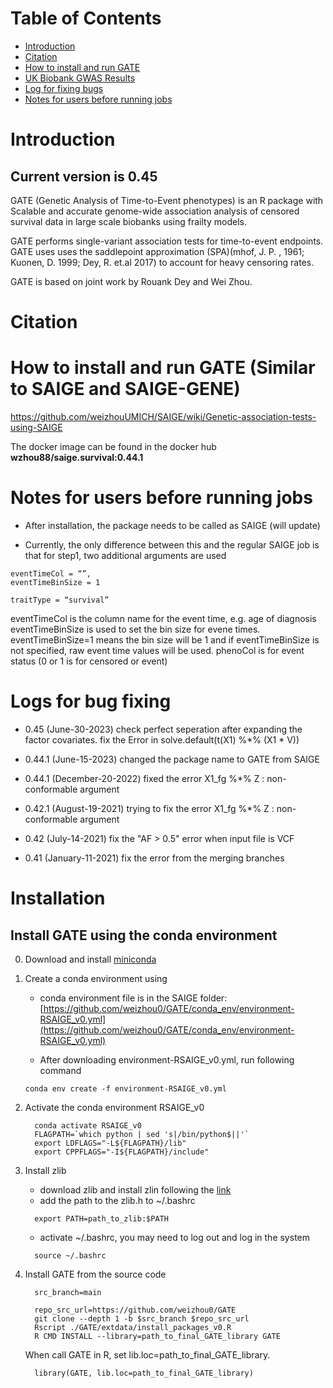 Table of Contents
=================

   * [Introduction](#introduction)
   * [Citation](#citation)
   * [How to install and run GATE](#how-to-install-and-run-saige-and-saige-gene)
   * [UK Biobank GWAS Results](#uk-biobank-gwas-results)
   * [Log for fixing bugs](#log-for-fixing-bugs)
   * [Notes for users before running jobs](#notes-for-users-before-running-jobs)

# Introduction


## Current version is 0.45

GATE (Genetic Analysis of Time-to-Event phenotypes) is an R package with Scalable and accurate genome-wide association analysis of censored survival data in large scale biobanks using frailty models. 

GATE performs single-variant association tests for time-to-event endpoints. GATE uses uses the saddlepoint approximation (SPA)(mhof, J. P. , 1961; Kuonen, D. 1999; Dey, R. et.al 2017) to account for heavy censoring rates. 

GATE is based on joint work by Rouank Dey and Wei Zhou. 


# Citation


# How to install and run GATE (Similar to SAIGE and SAIGE-GENE) 

  https://github.com/weizhouUMICH/SAIGE/wiki/Genetic-association-tests-using-SAIGE

The docker image can be found in the docker hub **wzhou88/saige.survival:0.44.1**

# Notes for users before running jobs
* After installation, the package needs to be called as SAIGE (will update)

* Currently, the only difference between this and the regular SAIGE job is that for step1, two additional arguments are used 
```
eventTimeCol = “”,
eventTimeBinSize = 1
``` 

```
traitType = “survival”
```


eventTimeCol is the column name for the event time, e.g. age of diagnosis
eventTimeBinSize is used to set the bin size for evene times. eventTimeBinSize=1 means the bin size will be 1 and if  eventTimeBinSize is not specified, raw event time values will be used. phenoCol is for event status (0 or 1 is for censored or event) 

# Logs for bug fixing

* 0.45 (June-30-2023) check perfect seperation after expanding the factor covariates. fix the Error in solve.default(t(X1) %*% (X1 * V)) 

* 0.44.1 (June-15-2023) changed the package name to GATE from SAIGE

* 0.44.1 (December-20-2022) fixed the error X1_fg %*% Z : non-conformable argument

* 0.42.1 (August-19-2021) trying to fix the error X1_fg %*% Z : non-conformable argument 

* 0.42 (July-14-2021) fix the "AF > 0.5" error when input file is VCF

* 0.41 (January-11-2021) fix the error from the merging branches


# Installation

##  Install GATE using the conda environment

0. Download and install [miniconda](https://docs.conda.io/en/latest/miniconda.html)


1. Create a conda environment using

     * conda environment file is in the SAIGE folder: [https://github.com/weizhou0/GATE/conda_env/environment-RSAIGE_v0.yml](https://github.com/weizhou0/GATE/conda_env/environment-RSAIGE_v0.yml)

     * After downloading environment-RSAIGE_v0.yml, run following command

     ```
     conda env create -f environment-RSAIGE_v0.yml
     ```

2. Activate the conda environment RSAIGE_v0
     ```
       conda activate RSAIGE_v0
       FLAGPATH=`which python | sed 's|/bin/python$||'`
       export LDFLAGS="-L${FLAGPATH}/lib"
       export CPPFLAGS="-I${FLAGPATH}/include"
     ```
3. Install zlib 

     * download zlib and install zlin following the [link](https://geeksww.com/tutorials/libraries/zlib/installation/installing_zlib_on_ubuntu_linux.php)
     * add the path to the zlib.h to ~/.bashrc
     ```
       export PATH=path_to_zlib:$PATH  
     ```
     * activate ~/.bashrc, you may need to log out and log in the system 
     ```
       source ~/.bashrc
     ```

4. Install GATE from the source code

     ```
       src_branch=main

       repo_src_url=https://github.com/weizhou0/GATE
       git clone --depth 1 -b $src_branch $repo_src_url
       Rscript ./GATE/extdata/install_packages_v0.R
       R CMD INSTALL --library=path_to_final_GATE_library GATE
     ```

     When call GATE in R, set lib.loc=path_to_final_GATE_library. 

     ```
       library(GATE, lib.loc=path_to_final_GATE_library)
     ```

	       
